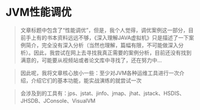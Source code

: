 
# JVM性能调优

> 文章标题中包含了“性能调优”，但是，我个人觉得，调优案例这一部分，目前手上有的书本资料远远不够，《深入理解JAVA虚拟机》只是描述了一下案例简介，完全没有深入分析（当然也理解，篇幅有限，不可能做深入分析）。因此，我尝试在网上去寻找我真正需要的案例分析，目前还没有找到满意的，可能要从视频站或者论文库中寻找了，还在努力中...

> 因此呢，我将文章核心放小一些：至少对JVM各种运维工具进行一次介绍，介绍它们的基本功能，能实战演练的就尝试一次

> 会涉及到的工具有：jps、jstat、jinfo、jmap、jhat、jstack、HSDIS、JHSDB、JConsole、VisualVM

